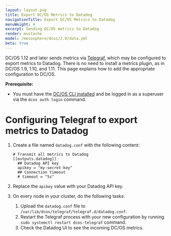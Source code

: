 ```yaml
---
layout: layout.pug
title: Export DC/OS Metrics to Datadog
navigationTitle: Export DC/OS Metrics to Datadog
menuWeight: 4
excerpt: Sending DC/OS metrics to Datadog
render: mustache
model: /mesosphere/dcos/2.0/data.yml
beta: true
---
```



DC/OS 1.12 and later sends metrics via [Telegraf](/mesosphere/dcos/2.0/overview/architecture/components/#telegraf), which may be configured to export metrics to Datadog. There is no need to install a metrics plugin, as in DC/OS 1.9, 1.10, and 1.11. This page explains how to add the appropriate configuration to DC/OS.


**Prerequisite:**

- You must have the [DC/OS CLI installed](/mesosphere/dcos/2.0/cli/install/) and be logged in as a superuser via the `dcos auth login` command.

# Configuring Telegraf to export metrics to Datadog

1. Create a file named `datadog.conf` with the following content:

    ```
    # Transmit all metrics to Datadog
    [[outputs.datadog]]
      ## Datadog API key
      apikey = "my-secret-key"
      ## Connection timeout
      # timeout = "5s"
    ```

1. Replace the `apikey` value with your Datadog API key.

1. On every node in your cluster, do the following tasks:

   1. Upload the `datadog.conf` file to `/var/lib/dcos/telegraf/telegraf.d/datadog.conf`.
   1. Restart the Telegraf process with your new configuration by running `sudo systemctl restart dcos-telegraf` command.
   1. Check the Datadog UI to see the incoming DC/OS metrics. 
